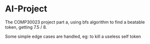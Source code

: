 # AI-Project

The COMP30023 project part a, using bfs algorithm to find a beatable token, getting 7.5 / 8.

Some simple edge cases are handled, eg: to kill a useless self token
